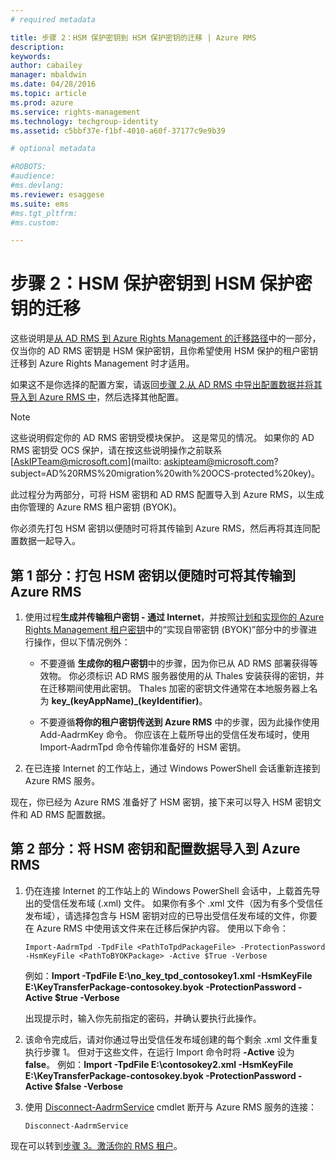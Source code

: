 ```yaml
---
# required metadata

title: 步骤 2：HSM 保护密钥到 HSM 保护密钥的迁移 | Azure RMS
description:
keywords:
author: cabailey
manager: mbaldwin
ms.date: 04/28/2016
ms.topic: article
ms.prod: azure
ms.service: rights-management
ms.technology: techgroup-identity
ms.assetid: c5bbf37e-f1bf-4010-a60f-37177c9e9b39

# optional metadata

#ROBOTS:
#audience:
#ms.devlang:
ms.reviewer: esaggese
ms.suite: ems
#ms.tgt_pltfrm:
#ms.custom:

---
```


# 步骤 2：HSM 保护密钥到 HSM 保护密钥的迁移

这些说明是[从 AD RMS 到 Azure Rights Management 的迁移路径](migrate-from-ad-rms-to-azure-rms.md)中的一部分，仅当你的 AD RMS 密钥是 HSM 保护密钥，且你希望使用 HSM 保护的租户密钥迁移到 Azure Rights Management 时才适用。 

如果这不是你选择的配置方案，请返回[步骤 2.从 AD RMS 中导出配置数据并将其导入到 Azure RMS 中](migrate-from-ad-rms-to-azure-rms.md#step-2-export-configuration-data-from-ad-rms-and-import-it-to-azure-rms)，然后选择其他配置。

> [!NOTE]
> 这些说明假定你的 AD RMS 密钥受模块保护。 这是常见的情况。 如果你的 AD RMS 密钥受 OCS 保护，请在按这些说明操作之前联系 [AskIPTeam@microsoft.com](mailto: askipteam@microsoft.com?subject=AD%20RMS%20migration%20with%20OCS-protected%20key)。

此过程分为两部分，可将 HSM 密钥和 AD RMS 配置导入到 Azure RMS，以生成由你管理的 Azure RMS 租户密钥 (BYOK)。

你必须先打包 HSM 密钥以便随时可将其传输到 Azure RMS，然后再将其连同配置数据一起导入。

## 第 1 部分：打包 HSM 密钥以便随时可将其传输到 Azure RMS

1.  使用过程**生成并传输租户密钥 - 通过 Internet**，并按照[计划和实现你的 Azure Rights Management 租户密钥](plan-implement-tenant-key.md)中的“实现自带密钥 (BYOK)”[](plan-implement-tenant-key.md#BKMK_ImplementBYOK)部分中的步骤进行操作，但以下情况例外：

    -   不要遵循 **生成你的租户密钥**中的步骤，因为你已从 AD RMS 部署获得等效物。 你必须标识 AD RMS 服务器使用的从 Thales 安装获得的密钥，并在迁移期间使用此密钥。 Thales 加密的密钥文件通常在本地服务器上名为 **key_(keyAppName)_(keyIdentifier)**。

    -   不要遵循**将你的租户密钥传送到 Azure RMS** 中的步骤，因为此操作使用 Add-AadrmKey 命令。  你应该在上载所导出的受信任发布域时，使用 Import-AadrmTpd 命令传输你准备好的 HSM 密钥。

2.  在已连接 Internet 的工作站上，通过 Windows PowerShell 会话重新连接到 Azure RMS 服务。

现在，你已经为 Azure RMS 准备好了 HSM 密钥，接下来可以导入 HSM 密钥文件和 AD RMS 配置数据。

## 第 2 部分：将 HSM 密钥和配置数据导入到 Azure RMS

1.  仍在连接 Internet 的工作站上的 Windows PowerShell 会话中，上载首先导出的受信任发布域 (.xml) 文件。 如果你有多个 .xml 文件（因为有多个受信任发布域），请选择包含与 HSM 密钥对应的已导出受信任发布域的文件，你要在 Azure RMS 中使用该文件来在迁移后保护内容。 使用以下命令：

    ```
    Import-AadrmTpd -TpdFile <PathToTpdPackageFile> -ProtectionPassword -HsmKeyFile <PathToBYOKPackage> -Active $True -Verbose
    ```
    例如：**Import -TpdFile E:\no_key_tpd_contosokey1.xml  -HsmKeyFile E:\KeyTransferPackage-contosokey.byok -ProtectionPassword -Active $true -Verbose**

    出现提示时，输入你先前指定的密码，并确认要执行此操作。

2.  该命令完成后，请对你通过导出受信任发布域创建的每个剩余 .xml 文件重复执行步骤 1。 但对于这些文件，在运行 Import 命令时将 **-Active** 设为 **false**。  例如：**Import -TpdFile E:\contosokey2.xml -HsmKeyFile E:\KeyTransferPackage-contosokey.byok -ProtectionPassword -Active $false -Verbose**

3.  使用 [Disconnect-AadrmService](http://msdn.microsoft.com/library/windowsazure/dn629416.aspx) cmdlet 断开与 Azure RMS 服务的连接：

    ```
    Disconnect-AadrmService
    ```

现在可以转到[步骤 3。激活你的 RMS 租户](migrate-from-ad-rms-to-azure-rms.md#BKMK_Step3Migration)。



<!--HONumber=Apr16_HO3-->


